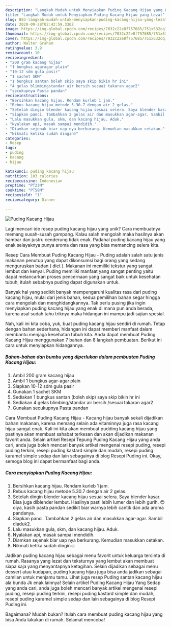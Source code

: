 ```yaml
---
description: "Langkah Mudah untuk Menyiapkan Puding Kacang Hijau yang Lezat"
title: "Langkah Mudah untuk Menyiapkan Puding Kacang Hijau yang Lezat"
slug: 883-langkah-mudah-untuk-menyiapkan-puding-kacang-hijau-yang-lezat
date: 2020-09-28T02:42:59.336Z
image: https://img-global.cpcdn.com/recipes/7032c22e8f757685/751x532cq70/puding-kacang-hijau-foto-resep-utama.jpg
thumbnail: https://img-global.cpcdn.com/recipes/7032c22e8f757685/751x532cq70/puding-kacang-hijau-foto-resep-utama.jpg
cover: https://img-global.cpcdn.com/recipes/7032c22e8f757685/751x532cq70/puding-kacang-hijau-foto-resep-utama.jpg
author: Walter Graham
ratingvalue: 3.9
reviewcount: 10
recipeingredient:
- "200 gram kacang hijau"
- "1 bungkus agaragar plain"
- "10-12 sdm gula pasir"
- "1 sachet SKM"
- "1 bungkus santan boleh skip saya skip bikin hr ini"
- "4 gelas blimbingstandar air bersih sesuai takaran agar2"
- "secukupnya Pasta pandan"
recipeinstructions:
- "Bersihkan kacang hijau. Rendam kurleb 1 jam."
- "Rebus kacang hijau metode 5.30.7 dengan air 2 gelas."
- "Setelah dingin blender kacang hijau sesuai selera. Saya blender kasar. Bisa juga diblender lembut. Hasilnya pasti lebih lumer dan lebih gurih. 😍oiya, kasih pasta pandan sedikit biar warnya lebih cantik dan ada aroma pandanya."
- "Siapkan panci. Tambahkan 2 gelas air dan masukkan agar-agar. Sambil diaduk2."
- "Lalu masukkan gula, skm, dan kacang hijau. Aduk."
- "Nyalakan api, masak sampai mendidih."
- "Diamkan sejenak biar uap nya berkurang. Kemudian masukkan cetakan."
- "Nikmati ketika sudah dingin☺"
categories:
- Resep
tags:
- puding
- kacang
- hijau

katakunci: puding kacang hijau 
nutrition: 103 calories
recipecuisine: Indonesian
preptime: "PT23M"
cooktime: "PT58M"
recipeyield: "1"
recipecategory: Dinner

---
```



![Puding Kacang Hijau](https://img-global.cpcdn.com/recipes/7032c22e8f757685/751x532cq70/puding-kacang-hijau-foto-resep-utama.jpg)

Lagi mencari ide resep puding kacang hijau yang unik? Cara membuatnya memang susah-susah gampang. Kalau salah mengolah maka hasilnya akan hambar dan justru cenderung tidak enak. Padahal puding kacang hijau yang enak selayaknya punya aroma dan rasa yang bisa memancing selera kita.

Resep Cara Membuat Puding Kacang Hijau - Puding adalah salah satu jenis makanan penutup yang dapat dikonsumsi bagi orang yang sedang menguruskan badan ( diet ). Makanan ini memiliki tekstur yang sangat lembut dan kenyal. Puding memiliki manfaat yang sangat penting yaitu dapat melancarkan proses pencernaan yang sangat baik untuk kesehatan tubuh, itulah sebabnya puding dapat digunakan untuk.

Banyak hal yang sedikit banyak mempengaruhi kualitas rasa dari puding kacang hijau, mulai dari jenis bahan, kedua pemilihan bahan segar hingga cara mengolah dan menghidangkannya. Tak perlu pusing jika ingin menyiapkan puding kacang hijau yang enak di mana pun anda berada, karena asal sudah tahu triknya maka hidangan ini mampu jadi sajian spesial.


Nah, kali ini kita coba, yuk, buat puding kacang hijau sendiri di rumah. Tetap dengan bahan sederhana, hidangan ini dapat memberi manfaat dalam membantu menjaga kesehatan tubuh kita. Anda dapat membuat Puding Kacang Hijau menggunakan 7 bahan dan 8 langkah pembuatan. Berikut ini cara untuk menyiapkan hidangannya.

<!--inarticleads1-->

##### Bahan-bahan dan bumbu yang diperlukan dalam pembuatan Puding Kacang Hijau:

1. Ambil 200 gram kacang hijau
1. Ambil 1 bungkus agar-agar plain
1. Siapkan 10-12 sdm gula pasir
1. Gunakan 1 sachet SKM
1. Sediakan 1 bungkus santan (boleh skip) saya skip bikin hr ini
1. Sediakan 4 gelas blimbing/standar air bersih /sesuai takaran agar2
1. Gunakan secukupnya Pasta pandan


Cara Membuat Puding Kacang Hijau - Kacang hijau banyak sekali dijadikan bahan makanan, karena memang selain ada vitaminnya juga rasa kacang hijau sangat enak. Kali ini kita akan membuat pudding kacang hijau yang pastinya akan membuat sahabat terkesan dan akan dijadikan makanan favorit anda. Selain artikel Resepi Tepung Puding Kacang Hijau yang anda cari, anda juga boleh mencari banyak artikel mengenai resepi puding, resepi puding terkini, resepi puding kastard simple dan mudah, resepi puding karamel simple sedap dan lain sebagainya di blog Resepi Puding ini. Okay, semoga blog ini dapat bermanfaat bagi anda. 

<!--inarticleads2-->

##### Cara menyiapkan Puding Kacang Hijau:

1. Bersihkan kacang hijau. Rendam kurleb 1 jam.
1. Rebus kacang hijau metode 5.30.7 dengan air 2 gelas.
1. Setelah dingin blender kacang hijau sesuai selera. Saya blender kasar. Bisa juga diblender lembut. Hasilnya pasti lebih lumer dan lebih gurih. 😍oiya, kasih pasta pandan sedikit biar warnya lebih cantik dan ada aroma pandanya.
1. Siapkan panci. Tambahkan 2 gelas air dan masukkan agar-agar. Sambil diaduk2.
1. Lalu masukkan gula, skm, dan kacang hijau. Aduk.
1. Nyalakan api, masak sampai mendidih.
1. Diamkan sejenak biar uap nya berkurang. Kemudian masukkan cetakan.
1. Nikmati ketika sudah dingin☺


Jadikan puding kacang hijau sebagai menu favorit untuk keluarga tercinta di rumah. Rasanya yang lezat dan teksturnya yang lembut akan membuat siapa saja yang menyantapnya ketagihan. Selain dijadikan sebagai menu dessert atau kudapan, puding kacang hijau juga bisa anda jadikan sebagai camilan untuk menjamu tamu. Lihat juga resep Puding santan kacang hijau ala bunda Jk enak lainnya! Selain artikel Puding Kacang Hijau Yang Sedap yang anda cari, anda juga boleh mencari banyak artikel mengenai resepi puding, resepi puding terkini, resepi puding kastard simple dan mudah, resepi puding karamel simple sedap dan lain sebagainya di blog Resepi Puding ini. 

Bagaimana? Mudah bukan? Itulah cara membuat puding kacang hijau yang bisa Anda lakukan di rumah. Selamat mencoba!

